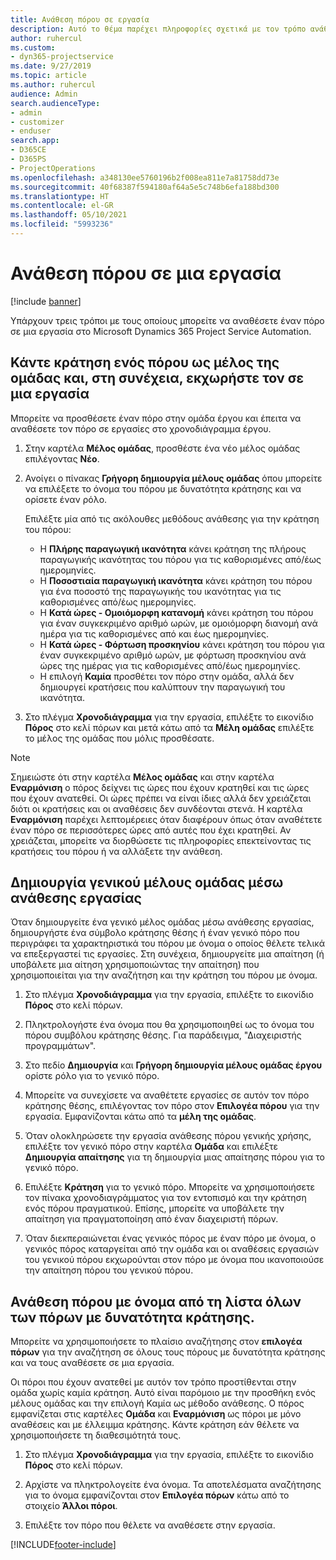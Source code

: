 ```yaml
---
title: Ανάθεση πόρου σε εργασία
description: Αυτό το θέμα παρέχει πληροφορίες σχετικά με τον τρόπο ανάθεσης πόρων σε εργασίες.
author: ruhercul
ms.custom:
- dyn365-projectservice
ms.date: 9/27/2019
ms.topic: article
ms.author: ruhercul
audience: Admin
search.audienceType:
- admin
- customizer
- enduser
search.app:
- D365CE
- D365PS
- ProjectOperations
ms.openlocfilehash: a348130ee5760196b2f008ea811e7a81758dd73e
ms.sourcegitcommit: 40f68387f594180af64a5e5c748b6efa188bd300
ms.translationtype: HT
ms.contentlocale: el-GR
ms.lasthandoff: 05/10/2021
ms.locfileid: "5993236"
---
```

# <a name="assign-a-resource-to-a-task"></a>Ανάθεση πόρου σε μια εργασία

[!include [banner](../includes/psa-now-project-operations.md)]

Υπάρχουν τρεις τρόποι με τους οποίους μπορείτε να αναθέσετε έναν πόρο σε μια εργασία στο Microsoft Dynamics 365 Project Service Automation.

## <a name="book-a-resource-as-a-team-member-and-then-assign-the-resource-to-a-task"></a>Κάντε κράτηση ενός πόρου ως μέλος της ομάδας και, στη συνέχεια, εκχωρήστε τον σε μια εργασία

Μπορείτε να προσθέσετε έναν πόρο στην ομάδα έργου και έπειτα να αναθέσετε τον πόρο σε εργασίες στο χρονοδιάγραμμα έργου.

1. Στην καρτέλα **Μέλος ομάδας**, προσθέστε ένα νέο μέλος ομάδας επιλέγοντας **Νέο**. 

2. Ανοίγει ο πίνακας **Γρήγορη δημιουργία μέλους ομάδας** όπου μπορείτε να επιλέξετε το όνομα του πόρου με δυνατότητα κράτησης και να ορίσετε έναν ρόλο. 

    Επιλέξτε μία από τις ακόλουθες μεθόδους ανάθεσης για την κράτηση του πόρου:

    - Η **Πλήρης παραγωγική ικανότητα** κάνει κράτηση της πλήρους παραγωγικής ικανότητας του πόρου για τις καθορισμένες από/έως ημερομηνίες.
    - Η **Ποσοστιαία παραγωγική ικανότητα** κάνει κράτηση του πόρου για ένα ποσοστό της παραγωγικής του ικανότητας για τις καθορισμένες από/έως ημερομηνίες.
    - Η **Κατά ώρες - Ομοιόμορφη κατανομή** κάνει κράτηση του πόρου για έναν συγκεκριμένο αριθμό ωρών, με ομοιόμορφη διανομή ανά ημέρα για τις καθορισμένες από και έως ημερομηνίες.
    - Η **Κατά ώρες - Φόρτωση προσκηνίου** κάνει κράτηση του πόρου για έναν συγκεκριμένο αριθμό ωρών, με φόρτωση προσκηνίου ανά ώρες της ημέρας για τις καθορισμένες από/έως ημερομηνίες.
    - Η επιλογή **Καμία** προσθέτει τον πόρο στην ομάδα, αλλά δεν δημιουργεί κρατήσεις που καλύπτουν την παραγωγική του ικανότητα.

3. Στο πλέγμα **Χρονοδιάγραμμα** για την εργασία, επιλέξτε το εικονίδιο **Πόρος** στο κελί πόρων και μετά κάτω από τα **Μέλη ομάδας** επιλέξτε το μέλος της ομάδας που μόλις προσθέσατε. 

> [!NOTE]
> Σημειώστε ότι στην καρτέλα **Μέλος ομάδας** και στην καρτέλα **Εναρμόνιση** ο πόρος δείχνει τις ώρες που έχουν κρατηθεί και τις ώρες που έχουν ανατεθεί. Οι ώρες πρέπει να είναι ίδιες αλλά δεν χρειάζεται διότι οι κρατήσεις και οι αναθέσεις δεν συνδέονται στενά. Η καρτέλα **Εναρμόνιση** παρέχει λεπτομέρειες όταν διαφέρουν όπως όταν αναθέτετε έναν πόρο σε περισσότερες ώρες από αυτές που έχει κρατηθεί. Αν χρειάζεται, μπορείτε να διορθώσετε τις πληροφορίες επεκτείνοντας τις κρατήσεις του πόρου ή να αλλάξετε την ανάθεση.

## <a name="create-a-generic-team-member-through-task-assignment"></a>Δημιουργία γενικού μέλους ομάδας μέσω ανάθεσης εργασίας

Όταν δημιουργείτε ένα γενικό μέλος ομάδας μέσω ανάθεσης εργασίας, δημιουργήστε ένα σύμβολο κράτησης θέσης ή έναν γενικό πόρο που περιγράφει τα χαρακτηριστικά του πόρου με όνομα ο οποίος θέλετε τελικά να επεξεργαστεί τις εργασίες. Στη συνέχεια, δημιουργείτε μια απαίτηση (ή υποβάλετε μια αίτηση χρησιμοποιώντας την απαίτηση) που χρησιμοποιείται για την αναζήτηση και την κράτηση του πόρου με όνομα.

1. Στο πλέγμα **Χρονοδιάγραμμα** για την εργασία, επιλέξτε το εικονίδιο **Πόρος** στο κελί πόρων.

2. Πληκτρολογήστε ένα όνομα που θα χρησιμοποιηθεί ως το όνομα του πόρου συμβόλου κράτησης θέσης. Για παράδειγμα, "Διαχειριστής προγραμμάτων".

3. Στο πεδίο **Δημιουργία** και **Γρήγορη δημιουργία μέλους ομάδας έργου** ορίστε ρόλο για το γενικό πόρο.

4. Μπορείτε να συνεχίσετε να αναθέτετε εργασίες σε αυτόν τον πόρο κράτησης θέσης, επιλέγοντας τον πόρο στον **Επιλογέα πόρου** για την εργασία. Εμφανίζονται κάτω από τα **μέλη της ομάδας**.

5. Όταν ολοκληρώσετε την εργασία ανάθεσης πόρου γενικής χρήσης, επιλέξτε τον γενικό πόρο στην καρτέλα **Ομάδα** και επιλέξτε **Δημιουργία απαίτησης** για τη δημιουργία μιας απαίτησης πόρου για το γενικό πόρο.

6. Επιλέξτε **Κράτηση** για το γενικό πόρο. Μπορείτε να χρησιμοποιήσετε τον πίνακα χρονοδιαγράμματος για τον εντοπισμό και την κράτηση ενός πόρου πραγματικού. Επίσης, μπορείτε να υποβάλετε την απαίτηση για πραγματοποίηση από έναν διαχειριστή πόρων.

7. Όταν διεκπεραιώνεται ένας γενικός πόρος με έναν πόρο με όνομα, ο γενικός πόρος καταργείται από την ομάδα και οι αναθέσεις εργασιών του γενικού πόρου εκχωρούνται στον πόρο με όνομα που ικανοποιούσε την απαίτηση πόρου του γενικού πόρου.

## <a name="assign-a-named-resource-from-the-list-of-all-bookable-resources"></a>Ανάθεση πόρου με όνομα από τη λίστα όλων των πόρων με δυνατότητα κράτησης.

Μπορείτε να χρησιμοποιήσετε το πλαίσιο αναζήτησης στον **επιλογέα πόρων** για την αναζήτηση σε όλους τους πόρους με δυνατότητα κράτησης και να τους αναθέσετε σε μια εργασία.

Οι πόροι που έχουν ανατεθεί με αυτόν τον τρόπο προστίθενται στην ομάδα χωρίς καμία κράτηση. Αυτό είναι παρόμοιο με την προσθήκη ενός μέλους ομάδας και την επιλογή Καμία ως μέθοδο ανάθεσης. Ο πόρος εμφανίζεται στις καρτέλες **Ομάδα** και **Εναρμόνιση** ως πόροι με μόνο αναθέσεις και με έλλειμμα κράτησης. Κάντε κράτηση εάν θέλετε να χρησιμοποιήσετε τη διαθεσιμότητά τους.

1. Στο πλέγμα **Χρονοδιάγραμμα** για την εργασία, επιλέξτε το εικονίδιο **Πόρος** στο κελί πόρων.

2. Αρχίστε να πληκτρολογείτε ένα όνομα. Τα αποτελέσματα αναζήτησης για το όνομα εμφανίζονται στον **Επιλογέα πόρων** κάτω από το στοιχείο **Άλλοι πόροι**.

3. Επιλέξτε τον πόρο που θέλετε να αναθέσετε στην εργασία.



[!INCLUDE[footer-include](../includes/footer-banner.md)]